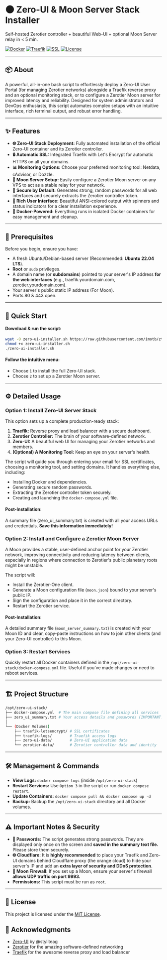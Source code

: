 # 🌑 Zero-UI & Moon Server Stack Installer
Self-hosted Zerotier controller + beautiful Web-UI + optional Moon Server relay in < 5 min.

[![Docker](https://img.shields.io/badge/Docker-20.10+-2496ED?logo=docker)](https://www.docker.com/) [![Traefik](https://img.shields.io/badge/Reverse%20Proxy-Traefik-24a1c1?logo=traefikproxy)](https://traefik.io/) [![SSL](https://img.shields.io/badge/SSL-LetsEncrypt-003A70?logo=lets-encrypt)](https://letsencrypt.org/) [![License](https://img.shields.io/badge/License-MIT-yellow.svg)](https://opensource.org/licenses/MIT)

---

## 📦 About

A powerful, all-in-one bash script to effortlessly deploy a Zero-UI User Portal (for managing Zerotier networks) alongside a Traefik reverse proxy and an optional monitoring stack, or to configure a Zerotier Moon server for improved latency and reliability.
Designed for system administrators and DevOps enthusiasts, this script automates complex setups with an intuitive interface, rich terminal output, and robust error handling.

---

## ✨ Features

- **🌐 Zero-UI Stack Deployment:** Fully automated installation of the official Zero-UI container and its Zerotier controller.
- **🔒 Automatic SSL:** Integrated Traefik with Let's Encrypt for automatic HTTPS on all your domains.
- **📊 Monitoring Options:** Choose your preferred monitoring tool: Netdata, cAdvisor, or Dozzle.
- **🌙 Moon Server Setup:** Easily configure a Zerotier Moon server on any VPS to act as a stable relay for your network.
- **🔐 Secure by Default:** Generates strong, random passwords for all web interfaces and securely extracts the Zerotier controller token.
- **🎨 Rich User Interface:** Beautiful ANSI-colored output with spinners and status indicators for a clear installation experience.
- **🤝 Docker-Powered:** Everything runs in isolated Docker containers for easy management and cleanup.

---

## 🧩 Prerequisites

Before you begin, ensure you have:

- A fresh Ubuntu/Debian-based server (Recommended: **Ubuntu 22.04 LTS**).
- **Root** or `sudo` privileges.
- A domain name (or **subdomains**) pointed to your server's IP address **for the web interfaces** (e.g., traefik.yourdomain.com, zerotier.yourdomain.com).
- Your server's public static IP address (For Moon).
- Ports 80 & 443 open.

---

## 🚀 Quick Start

#### Download & run the script:
```bash
wget -O zero-ui-installer.sh https://raw.githubusercontent.com/imotb/ztmaster/main/ztmaster.sh
chmod +x zero-ui-installer.sh
./zero-ui-installer.sh
```

#### Follow the intuitive menu:
- Choose `1` to install the full Zero-UI stack.
- Choose `2` to set up a Zerotier Moon server.

---

## ⚙️ Detailed Usage

### Option 1: Install Zero-UI Server Stack
This option sets up a complete production-ready stack:

1. **Traefik:** Reverse proxy and load balancer with a secure dashboard.
2. **Zerotier Controller:** The brain of your software-defined network.
3. **Zero-UI:** A beautiful web UI for managing your Zerotier networks and members.
4. **(Optional) A Monitoring Tool:** Keep an eye on your server's health.

The script will guide you through entering your email for SSL certificates, choosing a monitoring tool, and setting domains. It handles everything else, including:

- Installing Docker and dependencies.
- Generating secure random passwords.
- Extracting the Zerotier controller token securely.
- Creating and launching the `docker-compose.yml` file.

#### Post-Installation:
A summary file (zero_ui_summary.txt) is created with all your access URLs and credentials. **Save this information immediately!**


### Option 2: Install and Configure a Zerotier Moon Server

A Moon provides a stable, user-defined anchor point for your Zerotier network, improving connectivity and reducing latency between clients, especially in regions where connection to Zerotier's public planetary roots might be unstable.

The script will:
- Install the Zerotier-One client.
- Generate a Moon configuration file (`moon.json`) bound to your server's public IP.
- Sign the configuration and place it in the correct directory.
- Restart the Zerotier service.

#### Post-Installation:
A detailed summary file (`moon_server_summary.txt`) is created with your Moon ID and clear, copy-paste instructions on how to join other clients (and your Zero-UI controller) to this Moon.


### Option 3: Restart Services
Quickly restart all Docker containers defined in the `/opt/zero-ui-stack/docker-compose.yml` file. Useful if you've made changes or need to reboot services.

---

## 🏗️ Project Structure

```bash
/opt/zero-ui-stack/
├── docker-compose.yml  # The main compose file defining all services
├── zero_ui_summary.txt # Your access details and passwords (IMPORTANT!)
│
└── (Docker Volumes)
    ├── traefik-letsencrypt/ # SSL certificates
    ├── traefik-logs/        # Traefik access logs
    ├── zero-ui-data/        # Zero-UI application data
    └── zerotier-data/       # Zerotier controller data and identity
```

---

## 🛠 Management & Commands

- **View Logs:** `docker compose logs` (inside `/opt/zero-ui-stack`)
- **Restart Services:** Use `Option 3` in the script or run `docker compose restart`.
- **Update Containers:** `docker compose pull && docker compose up -d`
- **Backup:** Backup the `/opt/zero-ui-stack` directory and all Docker volumes.

---

## ⚠️ Important Notes & Security

- **🔐 Passwords:** The script generates strong passwords. They are displayed only once on the screen and **saved in the summary text file.** Please store them securely.
- **🌐 Cloudflare:** It is **highly recommended** to place your Traefik and Zero-UI domains behind Cloudflare proxy (the orange cloud) to hide your server's IP and add an **extra layer of security and DDoS protection.**
- **🌙 Moon Firewall:** If you set up a Moon, ensure your server's firewall **allows UDP traffic on port 9993.**
- **Permissions:** This script must be run as `root`.

---

## 📜 License
This project is licensed under the [MIT License](https://raw.githubusercontent.com/imotb/ztmaster/refs/heads/main/LICENSE).


## 🙏 Acknowledgments
- [Zero-UI](https://github.com/styliteag/zero-ui-userportal) by @styliteag
- [Zerotier](https://www.zerotier.com) for the amazing software-defined networking
- [Traefik](https://traefik.io) for the awesome reverse proxy and load balancer





